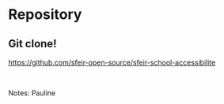 <!-- .slide: class="with-code-bg-dark" -->

# Repository

## Git clone!

https://github.com/sfeir-open-source/sfeir-school-accessibilite

<br>

Notes: 
Pauline
